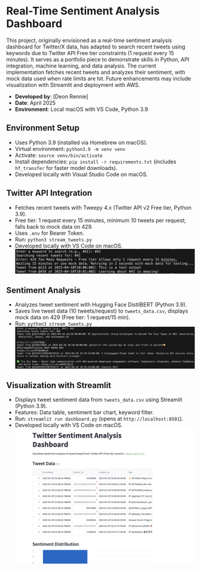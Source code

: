 # Real-Time Sentiment Analysis Dashboard

This project, originally envisioned as a real-time sentiment analysis dashboard for Twitter/X data, has adapted to search recent tweets using keywords due to Twitter API Free tier constraints (1 request every 15 minutes). It serves as a portfolio piece to demonstrate skills in Python, API integration, machine learning, and data analysis. The current implementation fetches recent tweets and analyzes their sentiment, with mock data used when rate limits are hit. Future enhancements may include visualization with Streamlit and deployment with AWS.

- **Developed by**: [Deon Rennie]
- **Date**: April 2025
- **Environment**: Local macOS with VS Code, Python 3.9

## Environment Setup
- Uses Python 3.9 (installed via Homebrew on macOS).
- Virtual environment: `python3.9 -m venv venv`
- Activate: `source venv/bin/activate`
- Install dependencies: `pip install -r requirements.txt` (includes `hf_transfer` for faster model downloads).
- Developed locally with Visual Studio Code on macOS.

## Twitter API Integration
- Fetches recent tweets with Tweepy 4.x (Twitter API v2 Free tier, Python 3.9).
- Free tier: 1 request every 15 minutes, minimum 10 tweets per request; falls back to mock data on 429.
- Uses `.env` for Bearer Token.
- Run: `python3 stream_tweets.py`
- Developed locally with VS Code on macOS.
![Twitter Search](screenshots/twitter_search.png)

## Sentiment Analysis
- Analyzes tweet sentiment with Hugging Face DistilBERT (Python 3.9).
- Saves live tweet data (10 tweets/request) to `tweets_data.csv`, displays mock data on 429 (Free tier: 1 request/15 min).
- Run: `python3 stream_tweets.py`
![Sentiment Output](screenshots/sentiment_output.png)

## Visualization with Streamlit
- Displays tweet sentiment data from `tweets_data.csv` using Streamlit (Python 3.9).
- Features: Data table, sentiment bar chart, keyword filter.
- Run: `streamlit run dashboard.py` (opens at `http://localhost:8501`).
- Developed locally with VS Code on macOS.
![Dashboard](screenshots/dashboard.png)